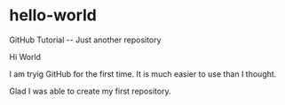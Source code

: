 # hello-world
GitHub Tutorial -- Just another repository

Hi World

I am tryig GitHub for the first time. It is much easier to use than I thought.

Glad I was able to create my first repository.
